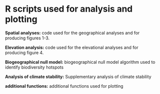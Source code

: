 # R scripts used for analysis and plotting 

**Spatial analyses:** code used for the geographical analyses and for producing figures 1-3.

**Elevation analysis:** code used for the elevational analyses and for producing figure 4. 

**Biogeographical null model:** biogeographical null model algorithm used to identify biodiversity hotspots 

**Analysis of climate stability:** Supplementary analysis of climate stability

**additional functions:** additional functions used for plotting